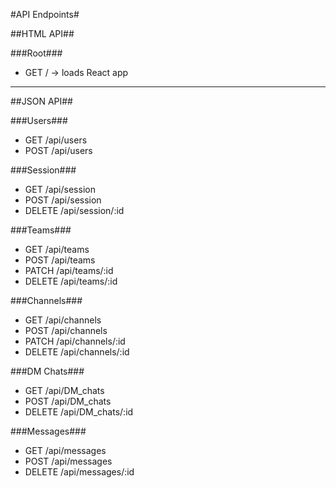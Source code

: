 #API Endpoints#

##HTML API##

###Root###
  * GET / -> loads React app

-------------------

##JSON API##

###Users###
  * GET /api/users
  * POST /api/users

###Session###
  * GET /api/session
  * POST /api/session
  * DELETE /api/session/:id

###Teams###
  * GET /api/teams
  * POST /api/teams
  * PATCH /api/teams/:id
  * DELETE /api/teams/:id

###Channels###
  * GET /api/channels
  * POST /api/channels
  * PATCH /api/channels/:id
  * DELETE /api/channels/:id

###DM Chats###
  * GET /api/DM_chats
  * POST /api/DM_chats
  * DELETE /api/DM_chats/:id

###Messages###
  * GET /api/messages
  * POST /api/messages
  * DELETE /api/messages/:id
